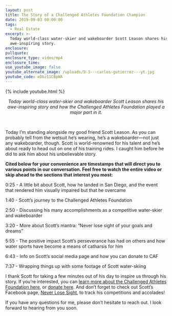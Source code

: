 ```yaml
---
layout: post
title: The Story of a Challenged Athletes Foundation Champion
date: 2019-09-03 00:00:00
tags:
  - Real Estate
excerpt: >-
  Today world-class water-skier and wakeboarder Scott Leason shares his
  awe-inspiring story.
enclosure:
pullquote:
enclosure_type: video/mp4
enclosure_time:
use_youtube_image: false
youtube_alternate_image: /uploads/9-3---carlos-gutierrez---yt.jpg
youtube_code: eDbz11CBpWA
---
```


{% include youtube.html %}

<center><em>Today world-class water-skier and wakeboarder Scott Leason shares his awe-inspiring story and how the Challenged Athletes Foundation played a major part in it.</em></center>

&nbsp;

Today I’m standing alongside my good friend Scott Leason. As you can probably tell from the wetsuit he’s wearing, he’s a wakeboarder—not just any wakeboarder, though. Scott is world-renowned for his talent and he’s about ready to head out on one of his training rides. I caught him before he did to ask him about his unbelievable story.

**Cited below for your convenience are timestamps that will direct you to various points in our conversation. Feel free to watch the entire video or skip ahead to the sections that interest you most:**

0:25 - A little bit about Scott, how he landed in San Diego, and the event that rendered him visually impaired but that he overcame

1:40 - Scott’s journey to the Challenged Athletes Foundation

2:50 - Discussing his many accomplishments as a competitive water-skier and wakeboarder

3:20 - More about Scott’s mantra: “Never lose sight of your goals and dreams”

5:55 - The positive impact Scott’s perseverance has had on others and how water sports have become a means of catharsis for him

6:43 - Info on Scott’s social media page and how you can donate to CAF

7:37 - Wrapping things up with some footage of Scott water-skiing

I thank Scott for taking a few minutes out of his day to inspire us through his story. If you’re interested, you can <u><a target="_blank" href="https://www.challengedathletes.org/about-us/">learn more about the Challenged Athletes Foundation here</a></u>, or <u><a target="_blank" href="https://support.challengedathletes.org/site/Donation2?idb=932502791&amp;3004.donation=form1&amp;DONATION_LEVEL_ID_SELECTED=1&amp;df_id=3004&amp;mfc_pref=T&amp;idb=[[S76:idb]]">donate here</a></u>. And don’t forget to check out Scott’s Facebook page, <u><a target="_blank" href="https://www.facebook.com/neverloosesight/">Never Lose Sight</a></u>, to track his competitions and accolades\!

If you have any questions for me, please don’t hesitate to reach out. I look forward to hearing from you soon.